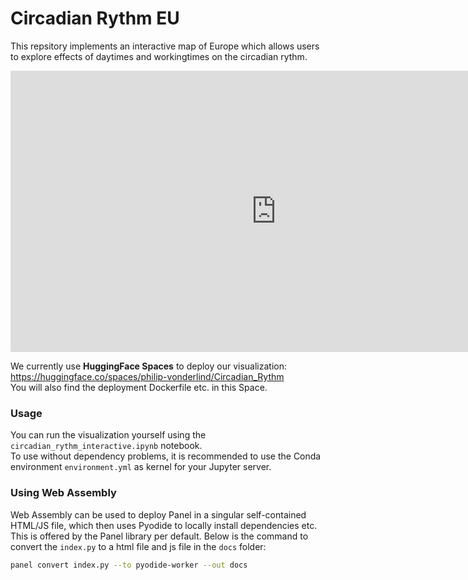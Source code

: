 # Circadian Rythm EU
This repsitory implements an interactive map of Europe which allows
users to explore effects of daytimes and workingtimes on the circadian rythm.

<iframe
	src="https://philip-vonderlind-circadian-rythm.hf.space"
	frameborder="0"
	width="850"
	height="450"
></iframe>

We currently use **HuggingFace Spaces** to deploy our visualization: \
https://huggingface.co/spaces/philip-vonderlind/Circadian_Rythm \
You will also find the deployment Dockerfile etc. in this Space.

### Usage
You can run the visualization yourself using the `circadian_rythm_interactive.ipynb` notebook. \
To use without dependency problems, it is recommended to use the Conda environment `environment.yml` as
kernel for your Jupyter server.

### Using Web Assembly
Web Assembly can be used to deploy Panel in a singular self-contained HTML/JS file, which then
uses Pyodide to locally install dependencies etc. \
This is offered by the Panel library per default. Below is
the command to convert the `index.py` to a html file and js file in the 
`docs` folder:

```bash
panel convert index.py --to pyodide-worker --out docs
```
